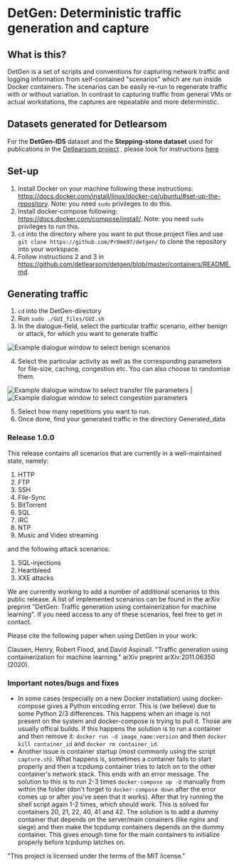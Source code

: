 # DetGen: Deterministic traffic generation and capture

## What is this?

DetGen is a set of scripts and conventions for capturing network traffic and logging information from self-contained
"scenarios" which are run inside Docker containers.  The scenarios can be easily re-run to regenerate traffic with
or without variation.  In contrast to capturing traffic from general VMs or actual workstations, the captures are 
repeatable and more determinstic.  

## Datasets generated for Detlearsom

For the **DetGen-IDS** dataset and the **Stepping-stone dataset** used for publications in the
[Detlearsom project](https://detlearsom.github.io/) , please look for instructions [here](Datasets.md)

## Set-up

1. Install Docker on your machine following these instructions:
   https://docs.docker.com/install/linux/docker-ce/ubuntu/#set-up-the-repository. Note:
   you need `sudo` privileges to do this.
2. Install docker-compose following:
   https://docs.docker.com/compose/install/. Note: you need `sudo`
   privileges to run this.
3. `cd` into the directory where you want to put those project files
   and use `git clone https://github.com/Pr0me97/detgen/` to clone
   the repository into your workspace.
4. Follow instructions 2 and 3 in
   https://github.com/detlearsom/detgen/blob/master/containers/README.md.

## Generating traffic 

1. `cd` into the DetGen-directory
2. Run `sudo ./GUI_files/GUI.sh`
3. In the dialogue-field, select the particular traffic scenario, either benign or attack, for which you want to generate traffic 

![Example dialogue window to select benign scenarios](docs/images/Dialogue1.png)

4. Select the particular activity as well as the corresponding parameters for file-size, caching, congestion etc. You can also choose to randomise them.

![Example dialogue window to select transfer file parameters](docs/images/Dialogue2.png)
  |  ![Example dialogue window to select congestion parameters](docs/images/Dialogue3.png)


5. Select how many repetitions you want to run.
6. Once done, find your generated traffic in the directory Generated_data


### Release 1.0.0

This release contains all scenarios that are currently in a well-maintained state, namely:

1. HTTP
2. FTP
3. SSH
4. File-Sync
5. BitTorrent
6. SQL
7. IRC
8. NTP
9. Music and Video streaming


and the following attack scenarios:

1. SQL-injections
2. Heartbleed
3. XXE attacks

We are currently working to add a number of additional scenarios to this public release. A list of implemented scenarios can be found in the arXiv preprint "DetGen: Traffic generation using containerization for machine learning". If you need access to any of these scenarios, feel free to get in contact.

Please cite the following paper when using DetGen in your work:

Clausen, Henry, Robert Flood, and David Aspinall. "Traffic generation using containerization for machine learning." arXiv preprint arXiv:2011.06350 (2020).





### Important notes/bugs and fixes

* In some cases (especially on a new Docker installation) using docker-compose gives a Python encoding error. This is (we believe) due to some Python 2/3 differences. This happens when an image is not present on the system and docker-compose is trying to pull it. Those are usually offical builds. If this happens the solution is to run a container and then remove it: `docker run -d image_name:version` and then `docker kill container_id` and `docker rm container_id`.
* Another issue is container startup (most commonly using the script `capture.sh`). What happens is, sometimes a container fails to start properly and then a tcpdump container tries to latch on to the other container's network stack. This ends with an error message. The solution to this is to run 2-3 times `docker-compose up -d` manually from within the folder (don't forget to `docker-compose down` after the error comes up or after you've seen that it works). After that try running the shell script again 1-2 times, which should work. This is solved for containers 20, 21, 22, 40, 41 and 42. The solution is to add a dummy container that depends on the server/main conainers (like nginx and siege) and then make the tcpdump containers depends on the dummy container. This gives enough time for the main containers to initialize properly before tcpdump latches on.


"This project is licensed under the terms of the MIT license."
